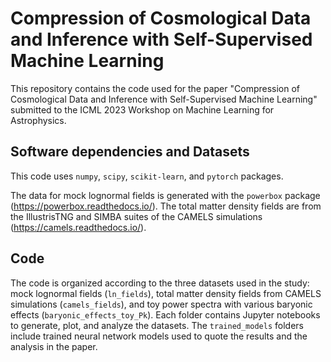 # Compression of Cosmological Data and Inference with Self-Supervised Machine Learning
This repository contains the code used for the paper "Compression of Cosmological Data and Inference with Self-Supervised
Machine Learning" submitted to the ICML 2023 Workshop on Machine Learning for Astrophysics.

## Software dependencies and Datasets
This code uses `numpy`, `scipy`, `scikit-learn`, and `pytorch` packages. 

The data for mock lognormal fields is generated with the `powerbox` package (<https://powerbox.readthedocs.io/>). 
The total matter density fields are from the IllustrisTNG and SIMBA suites of the CAMELS simulations (<https://camels.readthedocs.io/>).

## Code
The code is organized according to the three datasets used in the study: mock lognormal fields (`ln_fields`), total matter density fields from CAMELS simulations (`camels_fields`), and toy power spectra with various baryonic effects (`baryonic_effects_toy_Pk`). Each folder contains Jupyter notebooks to generate, plot, and analyze the datasets. 
The `trained_models` folders include trained neural network models used to quote the results and the analysis in the paper.
